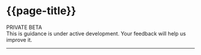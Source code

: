 # {{page-title}}

<div class="nhsd-m-phase-banner">
  <div class="nhsd-a-box nhsd-!t-bg-bright-blue-10-tint">
    <div class="nhsd-m-phase-banner__row">
      <div class="nhsd-m-phase-banner__left-col">
        <span class="nhsd-a-tag nhsd-a-tag--phase">PRIVATE&nbsp;BETA</span>
      </div>
      <div class="nhsd-m-phase-banner__right-col">
        This is guidance is under active development. Your feedback will help us improve it.
      </div>
    </div>
  </div>
</div>

---